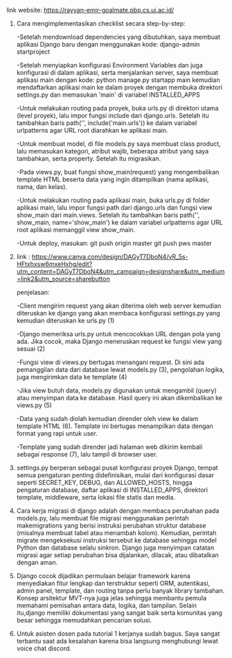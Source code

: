 link website: https://rayyan-emir-goalmate.pbp.cs.ui.ac.id/

1. Cara mengimplementasikan checklist secara step-by-step:
   
   -Setelah mendownload dependencies yang dibutuhkan, saya membuat aplikasi Django baru dengan menggunakan kode:
     django-admin startproject <nama-project>
     
   -Setelah menyiapkan konfigurasi Environment Variables dan juga konfigurasi di dalam aplikasi, serta menjalankan server, saya membuat aplikasi main dengan kode:
     python manage.py startapp main
     kemudian mendaftarkan aplikasi main ke dalam proyek dengan membuka direktori settings.py dan memasukan 'main' di variabel INSTALLED_APPS
   
   -Untuk melakukan routing pada proyek, buka urls.py di direktori utama (level proyek), lalu impor fungsi include dari django.urls.
    Setelah itu tambahkan baris path('', include('main.urls')) ke dalam variabel urlpatterns agar URL root diarahkan ke aplikasi main.
   
   -Untuk membuat model, di file models.py saya membuat class product, lalu memasukan kategori, atribut wajib, beberapa atribut yang saya tambahkan, serta property.
    Setelah itu migrasikan.
   
   -Pada views.py, buat fungsi show_main(request) yang mengembalikan template HTML beserta data yang ingin ditampilkan (nama aplikasi, nama, dan kelas).
   
   -Untuk melakukan routing pada aplikasi main, buka urls.py di folder aplikasi main, lalu impor fungsi path dari django.urls dan fungsi view show_main dari main.views.
    Setelah itu tambahkan baris path('', show_main, name='show_main') ke dalam variabel urlpatterns agar URL root aplikasi memanggil view show_main.
   
   -Untuk deploy, masukan:
    git push origin master
    git push pws master
   
2. link : https://www.canva.com/design/DAGyT7DboN4/vR_5s-HFtxhxsw6mxeHxhg/edit?utm_content=DAGyT7DboN4&utm_campaign=designshare&utm_medium=link2&utm_source=sharebutton
   
   penjelasan:
   
   -Client mengirim request yang akan diterima oleh web server kemudian diteruskan ke django yang akan membaca konfigurasi settings.py yang kemudian diteruskan ke urls.py (1)
   
   -Django memeriksa urls.py untuk mencocokkan URL dengan pola yang ada. Jika cocok, maka Django meneruskan request ke fungsi view yang sesuai (2)
   
   -Fungsi view di views.py bertugas menangani request. Di sini ada pemanggilan data dari database lewat models.py (3), pengolahan logika,
    juga mengirimkan data ke template (4)
   
   -Jika view butuh data, models.py digunakan untuk mengambil (query) atau menyimpan data ke database. Hasil query ini akan dikembalikan ke views.py (5)
   
   -Data yang sudah diolah kemudian dirender oleh view ke dalam template HTML (6). Template ini bertugas menampilkan data dengan format yang rapi untuk user.
   
   -Template yang sudah dirender jadi halaman web dikirim kembali sebagai response (7), lalu tampil di browser user.

5. settings.py berperan sebagai pusat konfigurasi proyek Django, tempat semua pengaturan penting didefinisikan, mulai dari konfigurasi dasar seperti SECRET_KEY, DEBUG, dan ALLOWED_HOSTS, hingga pengaturan database, daftar aplikasi di INSTALLED_APPS, direktori template, middleware, serta lokasi file statis dan media.
   
6. Cara kerja migrasi di django adalah dengan membaca perubahan pada models.py, lalu membuat file migrasi menggunakan perintah makemigrations yang berisi instruksi perubahan struktur database (misalnya membuat tabel atau menambah kolom). Kemudian, perintah migrate mengeksekusi instruksi tersebut ke database sehingga model Python dan database selalu sinkron. Django juga menyimpan catatan migrasi agar setiap perubahan bisa dijalankan, dilacak, atau dibatalkan dengan aman.

7. Django cocok dijadikan permulaan belajar framework karena menyediakan fitur lengkap dan terstruktur seperti ORM, autentikasi, admin panel, template, dan routing tanpa perlu banyak library tambahan. Konsep arsitektur MVT-nya juga jelas sehingga membantu pemula memahami pemisahan antara data, logika, dan tampilan. Selain itu,django memiliki dokumentasi yang sangat baik serta komunitas yang besar sehingga memudahkan pencarian solusi.

8. Untuk asisten dosen pada tutorial 1 kerjanya sudah bagus. Saya sangat terbantu saat ada kesalahan karena bisa langsung menghubungi lewat voice chat discord.

    

